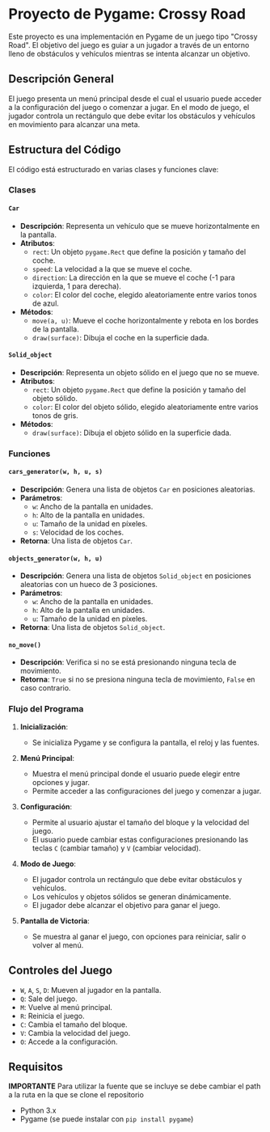 # Proyecto de Pygame: Crossy Road

Este proyecto es una implementación en Pygame de un juego tipo "Crossy Road". El objetivo del juego es guiar a un jugador a través de un entorno lleno de obstáculos y vehículos mientras se intenta alcanzar un objetivo. 

## Descripción General

El juego presenta un menú principal desde el cual el usuario puede acceder a la configuración del juego o comenzar a jugar. En el modo de juego, el jugador controla un rectángulo que debe evitar los obstáculos y vehículos en movimiento para alcanzar una meta.

## Estructura del Código

El código está estructurado en varias clases y funciones clave:

### Clases

#### `Car`
- **Descripción**: Representa un vehículo que se mueve horizontalmente en la pantalla.
- **Atributos**:
  - `rect`: Un objeto `pygame.Rect` que define la posición y tamaño del coche.
  - `speed`: La velocidad a la que se mueve el coche.
  - `direction`: La dirección en la que se mueve el coche (-1 para izquierda, 1 para derecha).
  - `color`: El color del coche, elegido aleatoriamente entre varios tonos de azul.
- **Métodos**:
  - `move(a, u)`: Mueve el coche horizontalmente y rebota en los bordes de la pantalla.
  - `draw(surface)`: Dibuja el coche en la superficie dada.

#### `Solid_object`
- **Descripción**: Representa un objeto sólido en el juego que no se mueve.
- **Atributos**:
  - `rect`: Un objeto `pygame.Rect` que define la posición y tamaño del objeto sólido.
  - `color`: El color del objeto sólido, elegido aleatoriamente entre varios tonos de gris.
- **Métodos**:
  - `draw(surface)`: Dibuja el objeto sólido en la superficie dada.

### Funciones

#### `cars_generator(w, h, u, s)`
- **Descripción**: Genera una lista de objetos `Car` en posiciones aleatorias.
- **Parámetros**:
  - `w`: Ancho de la pantalla en unidades.
  - `h`: Alto de la pantalla en unidades.
  - `u`: Tamaño de la unidad en píxeles.
  - `s`: Velocidad de los coches.
- **Retorna**: Una lista de objetos `Car`.

#### `objects_generator(w, h, u)`
- **Descripción**: Genera una lista de objetos `Solid_object` en posiciones aleatorias con un hueco de 3 posiciones.
- **Parámetros**:
  - `w`: Ancho de la pantalla en unidades.
  - `h`: Alto de la pantalla en unidades.
  - `u`: Tamaño de la unidad en píxeles.
- **Retorna**: Una lista de objetos `Solid_object`.

#### `no_move()`
- **Descripción**: Verifica si no se está presionando ninguna tecla de movimiento.
- **Retorna**: `True` si no se presiona ninguna tecla de movimiento, `False` en caso contrario.

### Flujo del Programa

1. **Inicialización**:
   - Se inicializa Pygame y se configura la pantalla, el reloj y las fuentes.

2. **Menú Principal**:
   - Muestra el menú principal donde el usuario puede elegir entre opciones y jugar.
   - Permite acceder a las configuraciones del juego y comenzar a jugar.

3. **Configuración**:
   - Permite al usuario ajustar el tamaño del bloque y la velocidad del juego.
   - El usuario puede cambiar estas configuraciones presionando las teclas `C` (cambiar tamaño) y `V` (cambiar velocidad).

4. **Modo de Juego**:
   - El jugador controla un rectángulo que debe evitar obstáculos y vehículos.
   - Los vehículos y objetos sólidos se generan dinámicamente.
   - El jugador debe alcanzar el objetivo para ganar el juego.

5. **Pantalla de Victoria**:
   - Se muestra al ganar el juego, con opciones para reiniciar, salir o volver al menú.

## Controles del Juego

- `W`, `A`, `S`, `D`: Mueven al jugador en la pantalla.
- `Q`: Sale del juego.
- `M`: Vuelve al menú principal.
- `R`: Reinicia el juego.
- `C`: Cambia el tamaño del bloque.
- `V`: Cambia la velocidad del juego.
- `O`: Accede a la configuración.

## Requisitos
**IMPORTANTE**
Para utilizar la fuente que se incluye se debe cambiar el path a la ruta en la que se clone el repositorio
- Python 3.x
- Pygame (se puede instalar con `pip install pygame`)
